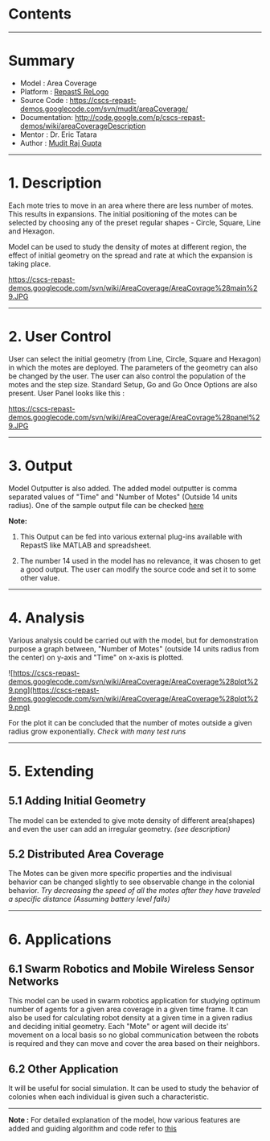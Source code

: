 # Contents #




---


# Summary #

  * Model        : Area Coverage
  * Platform     : [RepastS ReLogo](RepastSReLogo.md)
  * Source Code  : https://cscs-repast-demos.googlecode.com/svn/mudit/areaCoverage/
  * Documentation: http://code.google.com/p/cscs-repast-demos/wiki/areaCoverageDescription
  * Mentor       : Dr. Eric Tatara
  * Author       : [Mudit Raj Gupta](Mudit.md)


---


# 1. Description #

Each mote tries to move in an area where there are less number of motes. This results in expansions. The initial positioning of the motes can be selected by choosing any of the preset regular shapes - Circle, Square, Line and Hexagon.

Model can be used to study the density of motes at different region, the effect of initial geometry on the spread and rate at which the expansion is taking place.

https://cscs-repast-demos.googlecode.com/svn/wiki/AreaCoverage/AreaCovrage%28main%29.JPG


---


# 2. User Control #

User can select the initial geometry (from Line, Circle, Square and Hexagon) in which the motes are deployed. The parameters of the geometry can also be changed by the user. The user can also control the population of the motes and the step size. Standard Setup, Go and Go Once Options are also present. User Panel looks like this :

https://cscs-repast-demos.googlecode.com/svn/wiki/AreaCoverage/AreaCovrage%28panel%29.JPG



---


# 3. Output #

Model Outputter is also added. The added model outputter is comma separated values of "Time" and "Number of Motes" (Outside 14 units radius). One of the sample output file can be checked [here](https://code.google.com/p/cscs-repast-demos/source/browse/wiki/AreaCoverage/Model%20Output.txt)

**Note:**

  1. This Output can be fed into various external plug-ins available with RepastS like MATLAB and spreadsheet.

  1. The number 14 used in the model has no relevance, it was chosen to get a good output. The user can modify the source code and set it to some other value.


---


# 4. Analysis #

Various analysis could be carried out with the model, but for demonstration purpose a graph between, "Number of Motes" (outside 14 units radius from the center) on y-axis and "Time" on x-axis is plotted.

![https://cscs-repast-demos.googlecode.com/svn/wiki/AreaCoverage/AreaCoverage%28plot%29.png](https://cscs-repast-demos.googlecode.com/svn/wiki/AreaCoverage/AreaCoverage%28plot%29.png)

For the plot it can be concluded that the number of motes outside a given radius grow exponentially. _Check with many test runs_


---


# 5. Extending #

## 5.1 Adding Initial Geometry ##

The model can be extended to give mote density of different area(shapes) and even the user can add an irregular geometry. _(see description)_

## 5.2 Distributed Area Coverage ##

The Motes can be given more specific properties and the indivisual behavior can be changed slightly to see observable change in the colonial behavior. _Try decreasing the speed of all the motes after they have traveled a specific distance (Assuming battery level falls)_


---


# 6. Applications #

## 6.1 Swarm Robotics and Mobile Wireless Sensor Networks ##

This model can be used in swarm robotics application for studying optimum number of agents for a given area coverage in a given time frame. It can also be used for calculating robot density at a given time in a given radius and deciding initial geometry. Each "Mote" or agent will decide its' movement on a local basis so no global communication
between the robots is required and they can move and cover the area based on their neighbors.

## 6.2 Other Application ##

It will be useful for social simulation. It can be used to study the behavior of colonies when each individual is given such a characteristic.


---


**Note :** For detailed explanation of the model, how various features are added and guiding algorithm and code refer to [this](http://code.google.com/p/cscs-repast-demos/wiki/areaCoverageDescription)